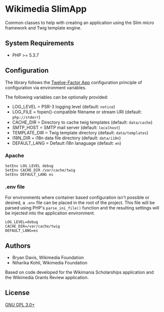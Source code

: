Wikimedia SlimApp
=================

Common classes to help with creating an application using the Slim micro
framework and Twig template engine.

System Requirements
-------------------
* PHP >= 5.3.7

Configuration
-------------

The library follows the [Twelve-Factor App](http://12factor.net/)
configuration principle of configuration via environment variables.

The following variables can be optionally provided:

* LOG_LEVEL = PSR-3 logging level (default: `notice`)
* LOG_FILE = fopen()-compatible filename or stream URI (default: `php://stderr`)
* CACHE_DIR = Directory to cache twig templates (default: `data/cache`)
* SMTP_HOST = SMTP mail server (default: `localhost`)
* TEMPLATE_DIR = Twig template directory (default: `data/templates`)
* I18N_DIR = i18n data file directory (default: `data/i18n`)
* DEFAULT_LANG = Default i18n lanaguage (default: `en`)

### Apache

    SetEnv LOG_LEVEL debug
    SetEnv CACHE_DIR /var/cache/twig
    SetEnv DEFAULT_LANG es

### .env file

For environments where container based configuration isn't possible or
desired, a `.env` file can be placed in the root of the project. This file
will be parsed using PHP's `parse_ini_file()` function and the resulting
settings will be injected into the application environment.

    LOG_LEVEL=debug
    CACHE_DIR=/var/cache/twig
    DEFAULT_LANG=es

Authors
-------
* Bryan Davis, Wikimedia Foundation
* Niharika Kohli, Wikimedia Foundation

Based on code developed for the Wikimania Scholarships application and the
Wikimedia Grants Review application.

License
-------
[GNU GPL 3.0+](www.gnu.org/copyleft/gpl.html "GNU GPL 3.0")
